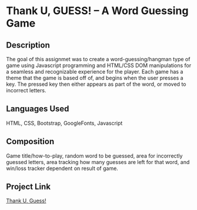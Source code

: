 # Thank U, GUESS! – A Word Guessing Game

## Description
The goal of this assignmet was to create a word-guessing/hangman type of game using Javascript programming and HTML/CSS DOM manipulations for a seamless and recognizable experience for the player. Each game has a theme that the game is based off of, and begins when the user presses a key. The pressed key then either appears as part of the word, or moved to incorrect letters.

## Languages Used
HTML, CSS, Bootstrap, GoogleFonts, Javascript

## Composition
Game title/how-to-play, random word to be guessed, area for incorrectly guessed letters, area tracking how many guesses are left for that word, and win/loss tracker dependent on result of game.

## Project Link

[Thank U, Guess!](https://aprilleperez.github.io/wordGuessGame/)
